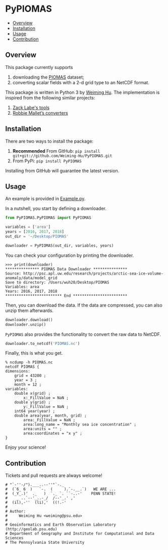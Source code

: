 # PyPIOMAS

<!-- vim-markdown-toc GFM -->

* [Overview](#overview)
* [Installation](#installation)
* [Usage](#usage)
* [Contribution](#contribution)

<!-- vim-markdown-toc -->

## Overview

This package currently supports

1. downloading the [PIOMAS](http://psc.apl.uw.edu/research/projects/arctic-sea-ice-volume-anomaly/data/model_grid) dataset;
2. converting scalar fields with a 2-d grid type to an NetCDF format.

This package is written in Python 3 by [Weiming Hu](https://weiming-hu.github.io/). The implementation is inspired from the following similar projects:

1. [Zack Labe's tools](https://github.com/zmlabe/IceVarFigs/tree/master/Scripts/SeaIce)
2. [Robbie Mallet’s converters](https://github.com/robbiemallett/piomas_bin_reader)

## Installation

There are two ways to install the package:

1. **Recommended** From GitHub: `pip install git+git://github.com/Weiming-Hu/PyPIOMAS.git`
2. From PyPi: `pip install PyPIOMAS`

Installing from GitHub will guarantee the latest version.

## Usage

An example is provided in [Example.py](https://github.com/Weiming-Hu/PyPIOMAS/blob/main/Example.py).

In a nutshell, you start by defining a downloader.

```python
from PyPIOMAS.PyPIOMAS import PyPIOMAS

variables = ['area']
years = [2016, 2017, 2018]
out_dir = '~/Desktop/PIOMAS'

downloader = PyPIOMAS(out_dir, variables, years)
```

You can check your configuration by printing the downloader.

```shell
>>> print(downloader)
*************** PIOMAS Data Downloader ***************
Source: http://psc.apl.uw.edu/research/projects/arctic-sea-ice-volume-anomaly/data/model_grid
Save to directory: /Users/wuh20/Desktop/PIOMAS
Variables: area
Years: 2016, 2017, 2018
************************* End ************************
```

Then, you can download the data. If the data are compressed, you can also unzip them afterwards.

```python
downloader.download()
downloader.unzip()
```

`PyPIOMAS` also provides the functionality to convert the raw data to NetCDF.

```python
downloader.to_netcdf('PIOMAS.nc')
```

Finally, this is what you get.

```shell
% ncdump -h PIOMAS.nc 
netcdf PIOMAS {
dimensions:
	grid = 43200 ;
	year = 3 ;
	month = 12 ;
variables:
	double x(grid) ;
		x:_FillValue = NaN ;
	double y(grid) ;
		y:_FillValue = NaN ;
	int64 year(year) ;
	double area(year, month, grid) ;
		area:_FillValue = NaN ;
		area:long_name = "Monthly sea ice concentration" ;
		area:units = "" ;
		area:coordinates = "x y" ;
}
```

Enjoy your science!

## Contribution

Tickets and pull requests are always welcome!

```
# "`-''-/").___..--''"`-._
#  (`6_ 6  )   `-.  (     ).`-.__.`)   WE ARE ...
#  (_Y_.)'  ._   )  `._ `. ``-..-'    PENN STATE!
#    _ ..`--'_..-_/  /--'_.' ,'
#  (il),-''  (li),'  ((!.-'
# 
# Author: 
#     Weiming Hu <weiming@psu.edu>
#
# Geoinformatics and Earth Observation Laboratory (http://geolab.psu.edu)
# Department of Geography and Institute for Computational and Data Sciences
# The Pennsylvania State University
```

